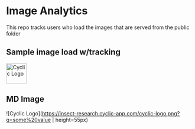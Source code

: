 # Image Analytics

This repo tracks users who load the images that are served from the public folder

## Sample image load w/tracking

<a href="https://www.cyclic.sh"><img height="55px" src="https://insect-research.cyclic-app.com/cyclic-logo.png?q=some%20value" alt="Cyclic Logo" /></a>

## MD Image

![Cyclic Logo](https://insect-research.cyclic-app.com/cyclic-logo.png?q=some%20value | height=55px)
